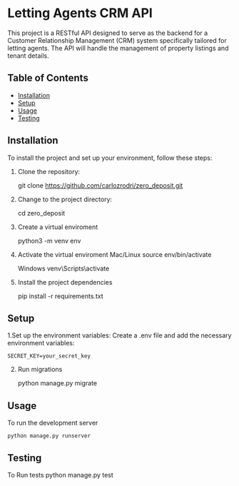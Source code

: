 # Letting Agents CRM API

This project is a RESTful API designed to serve as the backend for a Customer Relationship Management (CRM) system specifically tailored for letting agents. The API will handle the management of property listings and tenant details.


## Table of Contents

- [Installation](#installation)
- [Setup](#setup)
- [Usage](#usage)
- [Testing](#testing)

## Installation

To install the project and set up your environment, follow these steps:

1. Clone the repository:

   git clone https://github.com/carlozrodri/zero_deposit.git

2. Change to the project directory:

    cd zero_deposit

3. Create a virtual enviroment

    python3 -m venv env

4. Activate the virtual enviroment
    Mac/Linux
    source env/bin/activate

    Windows
    venv\Scripts\activate

5. Install the project dependencies
    
    pip install -r requirements.txt

## Setup

1.Set up the environment variables:
Create a .env file and add the necessary environment variables:

    SECRET_KEY=your_secret_key

2. Run migrations 

    python manage.py migrate


## Usage

To run the development server
    
    python manage.py runserver

## Testing

To Run tests
 python manage.py test

